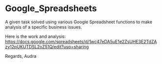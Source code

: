 # Google_Spreadsheets
A given task solved using various Google Spreadsheet functions to make analysis of a specific business issues.


Here is the work and analysis:
https://docs.google.com/spreadsheets/d/1wc47eDA5uE1e2ZsUHE3E2TdZAzy12pUKUTDSL2oZ51Q/edit?usp=sharing


Regards,
Audra
